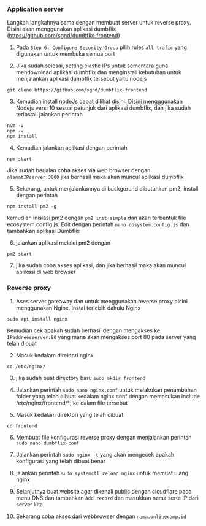 ### Application server
Langkah langkahnya sama dengan membuat server untuk reverse proxy. Disini akan menggunakan aplikasi dumbflix (https://github.com/sgnd/dumbflix-frontend)

1. Pada `Step 6: Configure Security Group` pilih rules `all trafic` yang digunakan untuk membuka semua port

2. Jika sudah selesai, setting elastic IPs untuk sementara guna mendownload aplikasi dumbflix dan menginstall kebutuhan untuk menjalankan aplikasi dumbflix tersebut yaitu nodejs
```
git clone https://github.com/sgnd/dumbflix-frontend
```
3. Kemudian install nodeJs dapat dilihat [disini](https://github.com/rifaicham/dumbways-report/blob/main/week-4/README.md#node-js). Disini mengggunakan Nodejs versi 10 sesuai petunjuk dari aplikasi dumbflix, dan jika sudah terinstall jalankan perintah
```
nvm -v
npm -v
npm install
```
4. Kemudian jalankan aplikasi dengan perintah 
```
npm start
```
Jika sudah berjalan coba akses via web browser dengan `alamatIPserver:3000` jika berhasil maka akan muncul aplikasi dumbflix

5. Sekarang, untuk menjalankannya di backgorund dibutuhkan pm2, install dengan perintah
```
npm install pm2 -g
```
kemudian inisiasi pm2 dengan `pm2 init simple` dan akan terbentuk file ecosystem.config.js. Edit dengan perintah `nano cosystem.config.js` dan tambahkan aplikasi Dumbflix

6. jalankan aplikasi melalui pm2 dengan 
```
pm2 start
```
7. jika sudah coba akses aplikasi, dan jika berhasil maka akan muncul aplikasi di web browser

### Reverse proxy

1. Ases server gateaway dan untuk menggunakan reverse proxy disini menggunakan Nginx. Instal terlebih dahulu Nginx
```
sudo apt install nginx
```
Kemudian cek apakah sudah berhasil dengan mengakses ke `IPaddreesserver:80` yang mana akan mengakses port 80 pada server yang telah dibuat

2. Masuk kedalam direktori nginx    
```
cd /etc/nginx/
```

3. jika sudah buat directory baru `sudo mkdir frontend`


4. Jalankan perintah `sudo nano nginx.conf` untuk melakukan penambahan folder yang telah dibuat kedalam nginx.conf dengan memasukan include /etc/nginx/frontend/*; ke dalam file tersebut

5. Masuk kedalam direktori yang telah dibuat
```
cd frontend
```

6. Membuat file konfigurasi reverse proxy dengan menjalankan perintah `sudo nano dumbflix-conf`

7. Jalankan perintah `sudo nginx -t` yang akan mengecek apakah konfigurasi yang telah dibuat benar

8. jalankan perintah `sudo systemctl reload nginx` untuk memuat ulang nginx

9. Selanjutnya buat website agar dikenali public dengan cloudflare pada menu DNS dan tambahkan `Add record` dan masukkan nama serta IP dari server kita

10. Sekarang coba akses dari webbrowser dengan `nama.onlinecamp.id `
